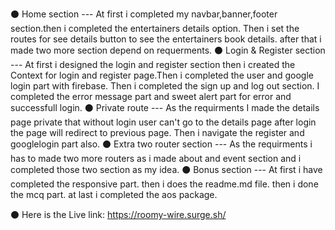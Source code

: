 ⚫ Home section ---
    At first i completed my navbar,banner,footer section.then i completed the entertainers details option. Then i set the routes for see details button to see the entertainers book details. after that i made two more section depend on requerments.
⚫ Login & Register section ---
    At first i designed the login and register section then i created the Context for login and register page.Then i completed the user and google login part with firebase. Then i completed the sign up and log out section. I completed the error message part and sweet alert part for error and successfull login.
⚫ Private route ---
    As the requirments I made the details page private that without login user can't go to the details page after login the page will redirect to 
    previous page. Then i navigate the register and googlelogin part also.
⚫ Extra two router section ---
    As the requirments i has to made two more routers as i made about and event section 
    and i completed those two section as my idea.
⚫ Bonus section ---
    At first i have completed the responsive part. then i does the readme.md file. then i done the mcq part. at last i completed the aos package.

⚫ Here is the 
    Live link: https://roomy-wire.surge.sh/